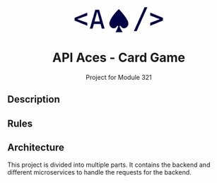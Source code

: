 <div align="center">
  <img align="center" src="./logo.svg" alt="API Aces Logo" width="200"/>
  <h1>API Aces - Card Game</h1>
  <span>Project for Module 321</span>
</div>

## Description

## Rules

## Architecture

This project is divided into multiple parts. It contains the backend and different microservices to handle the requests for the backend.
